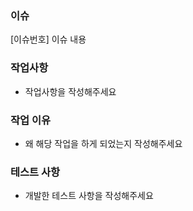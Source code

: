 ### 이슈
[이슈번호] 이슈 내용

### 작업사항
* 작업사항을 작성해주세요

### 작업 이유
* 왜 해당 작업을 하게 되었는지 작성해주세요

### 테스트 사항
* 개발한 테스트 사항을 작성해주세요